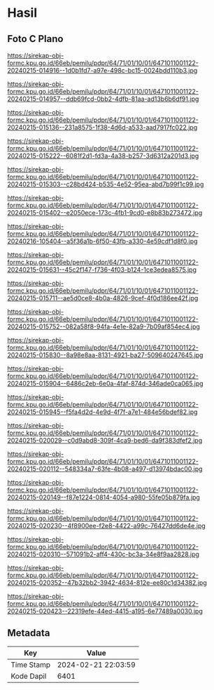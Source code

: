 # Hasil

## Foto C Plano

https://sirekap-obj-formc.kpu.go.id/66eb/pemilu/pdpr/64/71/01/10/01/6471011001122-20240215-014916--1d0b1fd7-a97e-498c-bc15-0024bdd110b3.jpg

https://sirekap-obj-formc.kpu.go.id/66eb/pemilu/pdpr/64/71/01/10/01/6471011001122-20240215-014957--ddb69fcd-0bb2-4dfb-81aa-ad13b6b6df91.jpg

https://sirekap-obj-formc.kpu.go.id/66eb/pemilu/pdpr/64/71/01/10/01/6471011001122-20240215-015136--231a8575-1f38-4d6d-a533-aad7917fc022.jpg

https://sirekap-obj-formc.kpu.go.id/66eb/pemilu/pdpr/64/71/01/10/01/6471011001122-20240215-015222--6081f2d1-fd3a-4a38-b257-3d6312a201d3.jpg

https://sirekap-obj-formc.kpu.go.id/66eb/pemilu/pdpr/64/71/01/10/01/6471011001122-20240215-015303--c28bd424-b535-4e52-95ea-abd7b99f1c99.jpg

https://sirekap-obj-formc.kpu.go.id/66eb/pemilu/pdpr/64/71/01/10/01/6471011001122-20240215-015402--e2050ece-173c-4fb1-9cd0-e8b83b273472.jpg

https://sirekap-obj-formc.kpu.go.id/66eb/pemilu/pdpr/64/71/01/10/01/6471011001122-20240216-105404--a5f36a1b-6f50-43fb-a330-4e59cdf1d8f0.jpg

https://sirekap-obj-formc.kpu.go.id/66eb/pemilu/pdpr/64/71/01/10/01/6471011001122-20240215-015631--45c2f147-f736-4f03-b124-1ce3edea8575.jpg

https://sirekap-obj-formc.kpu.go.id/66eb/pemilu/pdpr/64/71/01/10/01/6471011001122-20240215-015711--ae5d0ce8-4b0a-4826-9cef-4f0d186ee42f.jpg

https://sirekap-obj-formc.kpu.go.id/66eb/pemilu/pdpr/64/71/01/10/01/6471011001122-20240215-015752--082a58f8-94fa-4e1e-82a9-7b09af854ec4.jpg

https://sirekap-obj-formc.kpu.go.id/66eb/pemilu/pdpr/64/71/01/10/01/6471011001122-20240215-015830--8a98e8aa-8131-4921-ba27-509640247645.jpg

https://sirekap-obj-formc.kpu.go.id/66eb/pemilu/pdpr/64/71/01/10/01/6471011001122-20240215-015904--6486c2eb-6e0a-4faf-874d-346ade0ca065.jpg

https://sirekap-obj-formc.kpu.go.id/66eb/pemilu/pdpr/64/71/01/10/01/6471011001122-20240215-015945--f5fa4d2d-4e9d-4f7f-a7e1-484e56bdef82.jpg

https://sirekap-obj-formc.kpu.go.id/66eb/pemilu/pdpr/64/71/01/10/01/6471011001122-20240215-020029--c0d9abd8-309f-4ca9-bed6-da9f383dfef2.jpg

https://sirekap-obj-formc.kpu.go.id/66eb/pemilu/pdpr/64/71/01/10/01/6471011001122-20240215-020112--548334a7-63fe-4b08-a497-d13974bdac00.jpg

https://sirekap-obj-formc.kpu.go.id/66eb/pemilu/pdpr/64/71/01/10/01/6471011001122-20240215-020149--f87e1224-0814-4054-a980-55fe05b879fa.jpg

https://sirekap-obj-formc.kpu.go.id/66eb/pemilu/pdpr/64/71/01/10/01/6471011001122-20240215-020230--4f8900ee-f2e8-4422-a99c-76427dd6de4e.jpg

https://sirekap-obj-formc.kpu.go.id/66eb/pemilu/pdpr/64/71/01/10/01/6471011001122-20240215-020310--571091b2-aff4-430c-bc3a-34e8f9aa2828.jpg

https://sirekap-obj-formc.kpu.go.id/66eb/pemilu/pdpr/64/71/01/10/01/6471011001122-20240215-020352--47b32bb2-3942-4634-812e-ee80c1d34382.jpg

https://sirekap-obj-formc.kpu.go.id/66eb/pemilu/pdpr/64/71/01/10/01/6471011001122-20240215-020423--22319efe-44ed-4415-a195-6e77489a0030.jpg


## Metadata

| Key        | Value               |
| ---------- | ------------------- |
| Time Stamp | 2024-02-21 22:03:59 |
| Kode Dapil | 6401                |



